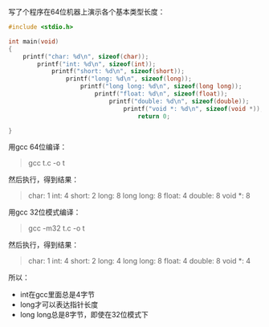 写了个程序在64位机器上演示各个基本类型长度：

<!--more-->

```c
#include <stdio.h>

int main(void)
{
    printf("char: %d\n", sizeof(char));
        printf("int: %d\n", sizeof(int));
            printf("short: %d\n", sizeof(short));
                printf("long: %d\n", sizeof(long));
                    printf("long long: %d\n", sizeof(long long));
                        printf("float: %d\n", sizeof(float));
                            printf("double: %d\n", sizeof(double));
                                printf("void *: %d\n", sizeof(void *));
                                    return 0;

}
```
用gcc 64位编译：
>gcc t.c -o t

然后执行，得到结果：

>char: 1
int: 4
short: 2
long: 8
long long: 8
float: 4
double: 8
void *: 8

用gcc 32位模式编译：
>gcc -m32 t.c -o t

然后执行，得到结果：
>char: 1
int: 4
short: 2
long: 4
long long: 8
float: 4
double: 8
void *: 4

所以：
- int在gcc里面总是4字节
- long才可以表达指针长度
- long long总是8字节，即使在32位模式下
